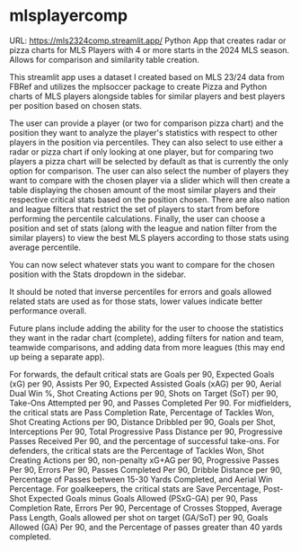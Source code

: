 # mlsplayercomp
URL: https://mls2324comp.streamlit.app/
Python App that creates radar or pizza charts for MLS Players with 4 or more starts in the 2024 MLS season. Allows for comparison and similarity table creation.

This streamlit app uses a dataset I created based on MLS 23/24 data from FBRef and utilizes the mplsoccer package to create Pizza and Python charts of MLS players alongside tables for similar players and best players per position based on chosen stats.

The user can provide a player (or two for comparison pizza chart) and the position they want to analyze the player's statistics with respect to other players in the position via percentiles. They can also select to use either a radar or pizza chart if only looking at one player, but for comparing two players a pizza chart will be selected by default as that is currently the only option for comparison. The user can also select the number of players they want to compare with the chosen player via a slider which will then create a table displaying the chosen amount of the most similar players and their respective critical stats based on the position chosen. There are also nation and league filters that restrict the set of players to start from before performing the percentile calculations. Finally, the user can choose a position and set of stats (along with the league and nation filter from the similar players) to view the best MLS players according to those stats using average percentile.

You can now select whatever stats you want to compare for the chosen position with the Stats dropdown in the sidebar.

It should be noted that inverse percentiles for errors and goals allowed related stats are used as for those stats, lower values indicate better performance overall.

Future plans include adding the ability for the user to choose the statistics they want in the radar chart (complete), adding filters for nation and team, teamwide comparisons, and adding data from more leagues (this may end up being a separate app).

For forwards, the default critical stats are Goals per 90, Expected Goals (xG) per 90, Assists Per 90, Expected Assisted Goals (xAG) per 90, Aerial Dual Win %, Shot Creating Actions per 90, Shots on Target (SoT) per 90, Take-Ons Attempted per 90, and Passes Completed Per 90.
For midfielders, the critical stats are Pass Completion Rate, Percentage of Tackles Won, Shot Creating Actions per 90, Distance Dribbled per 90, Goals per Shot, Interceptions Per 90, Total Progressive Pass Distance per 90, Progressive Passes Received Per 90, and the percentage of successful take-ons.
For defenders, the critical stats are the Percentage of Tackles Won, Shot Creating Actions per 90, non-penalty xG+AG per 90, Progressive Passes Per 90, Errors Per 90, Passes Completed Per 90, Dribble Distance per 90, Percentage of Passes between 15-30 Yards Completed, and Aerial Win Percentage.
For goalkeepers, the critical stats are Save Percentage, Post-Shot Expected Goals minus Goals Allowed (PSxG-GA) per 90, Pass Completion Rate, Errors Per 90, Percentage of Crosses Stopped, Average Pass Length, Goals allowed per shot on target (GA/SoT) per 90, Goals Allowed (GA) Per 90, and the Percentage of passes greater than 40 yards completed.
